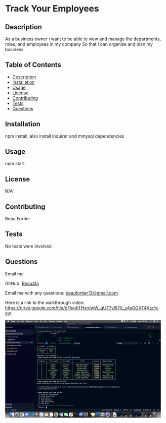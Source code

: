 # Track Your Employees

  ## Description
  As a business owner I want to be able to view and manage the departments, roles, and employees in my company So that I can organize and plan my business.

  ## Table of Contents
  - [Description](#description)
  - [Installation](#installation)
  - [Usage](#usage)
  - [License](#license)
  - [Contributing](#contributing)
  - [Tests](#tests)
  - [Questions](#questions)

  ## Installation
  npm install, also install inquirer and mmysql dependencies

  ## Usage
  npm start

  ## License
  N/A
  
  ## Contributing
  Beau Fortier

  ## Tests
  No tests were involved

  ## Questions
  Email me 
  
  GitHub: [Beau4ta](https://github.com/Beau4ta)
  
  Email me with any questions: beaufortier13@gmail.com
  
  Here is a link to the walkthrough video: https://drive.google.com/file/d/1vphTHxrdwW_qUT7yl97X_z4sGGXT4Ktz/view

  <img src="assets/trackerSS.png">

